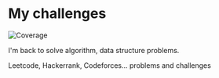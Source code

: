 # My challenges
![Coverage](https://img.shields.io/badge/Coverage-96.7%25-brightgreen)

I'm back to solve algorithm, data structure problems.

Leetcode, Hackerrank, Codeforces... problems and challenges